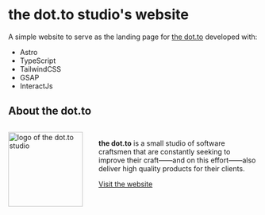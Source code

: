 # the dot.to studio's website

A simple website to serve as the landing page for [the dot.to](https://the-dotto.vercel.app/) developed with:

- Astro
- TypeScript
- TailwindCSS
- GSAP
- InteractJs

## About the dot.to

<div style="padding-top: 0.75rem; display: flex; gap: 2rem; justify-content: justify-between;">
 <div style='width: 100%; display: grid; place-items: center;'>
 <img
   src="./assets/logo.png"
  alt="logo of the dot.to studio"
  style="height: 150px; aspect-ratio: 1 / 1"
 />
</div>

<div>
<p><b>the dot.to</b> is a small studio of software craftsmen that are constantly seeking to improve their craft——and on this effort——also deliver high quality products for their clients.</p>

<a href="https://the-dotto.vercel.app/" target="_blank">Visit the website</a>

</div>
</div>
